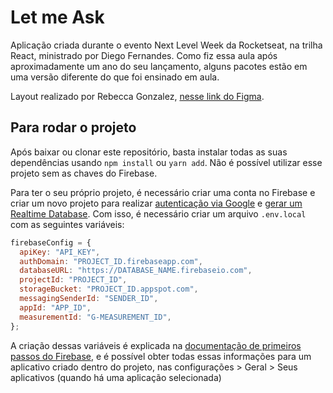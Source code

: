 # Let me Ask

Aplicação criada durante o evento Next Level Week da Rocketseat, na trilha React, ministrado por Diego Fernandes. Como fiz essa aula após aproximadamente um ano do seu lançamento, alguns pacotes estão em uma versão diferente do que foi ensinado em aula.

Layout realizado por Rebecca Gonzalez, [nesse link do Figma](https://www.figma.com/community/file/1009824839797878169).

## Para rodar o projeto

Após baixar ou clonar este repositório, basta instalar todas as suas dependências usando `npm install` ou `yarn add`. Não é possível utilizar esse projeto sem as chaves do Firebase.

Para ter o seu próprio projeto, é necessário criar uma conta no Firebase e criar um novo projeto para realizar [autenticação via Google](https://firebase.google.com/docs/auth/web/start?authuser=0&hl=pt#web-version-8) e [gerar um Realtime Database](https://firebase.google.com/docs/database/web/start?authuser=0&hl=pt#web-version-8). Com isso, é necessário criar um arquivo `.env.local` com as seguintes variáveis:

```JavaScript
firebaseConfig = {
  apiKey: "API_KEY",
  authDomain: "PROJECT_ID.firebaseapp.com",
  databaseURL: "https://DATABASE_NAME.firebaseio.com",
  projectId: "PROJECT_ID",
  storageBucket: "PROJECT_ID.appspot.com",
  messagingSenderId: "SENDER_ID",
  appId: "APP_ID",
  measurementId: "G-MEASUREMENT_ID",
};
```

A criação dessas variáveis é explicada na [documentação de primeiros passos do Firebase](https://firebase.google.com/docs/database/web/start?authuser=0&hl=pt#initialize_the_javascript_sdk), e é possível obter todas essas informações para um aplicativo criado dentro do projeto, nas configurações > Geral > Seus aplicativos (quando há uma aplicação selecionada)

